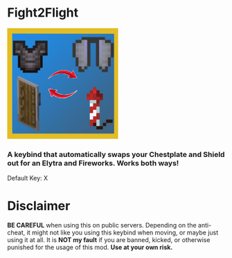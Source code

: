 # Fight2Flight
![Mod Icon](https://raw.githubusercontent.com/BanjoGoliath/Fight2Flight/refs/heads/master/src/main/resources/assets/fight2flight/icon.png)
### A keybind that automatically swaps your Chestplate and Shield out for an Elytra and Fireworks. Works both ways!

Default Key: X

# Disclaimer
**BE CAREFUL** when using this on public servers. Depending on the anti-cheat, it might not like you using this keybind when moving, or maybe just using it at all. It is **NOT my fault** if you are banned, kicked, or otherwise punished for the usage of this mod.
**Use at your own risk.**
